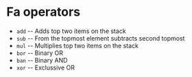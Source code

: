 # Fa operators

- `add` -- Adds top two items on the stack
- `sub` -- From the topmost element subtracts second topmost
- `mul` -- Multiplies top two items on the stack
- `bor` -- Binary OR
- `ban` -- Binary AND
- `xor` -- Exclussive OR
